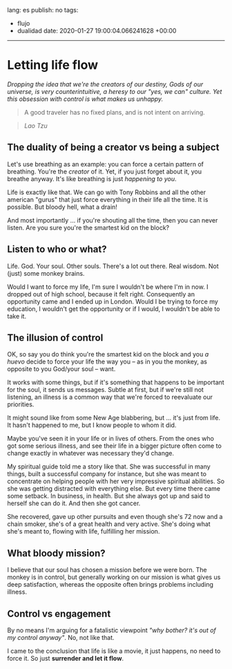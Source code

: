 lang: es
publish: no
tags:
- flujo
- dualidad
date: 2020-01-27 19:00:04.066241628 +00:00

---

# Letting life flow

_Dropping the idea that we're the creators of our destiny, Gods of our universe, is very counterintuitive, a heresy to our "yes, we can" culture. Yet this obsession with control is what makes us unhappy._

> A good traveler has no fixed plans, and is not intent on arriving.

> <cite>Lao Tzu</cite>

## The duality of being a creator vs being a subject

Let's use breathing as an example: you can force a certain pattern of breathing. You're the _creator_ of it. Yet, if you just forget about it, you breathe anyway. It's like breathing is just _happening to you_.

Life is exactly like that. We can go with Tony Robbins and all the other american "gurus" that just force everything in their life all the time. It is possible. But bloody hell, what a drain!

And most importantly ... if you're shouting all the time, then you can never listen. Are you sure you're the smartest kid on the block?

## Listen to who or what?

Life. God. Your soul. Other souls. There's a lot out there. Real wisdom. Not (just) some monkey brains.

Would I want to force my life, I'm sure I wouldn't be where I'm in now. I dropped out of high school, because it felt right. Consequently an opportunity came and I ended up in London. Would I be trying to force my education, I wouldn't get the opportunity or if I would, I wouldn't be able to take it.

## The illusion of control

OK, so say you do think you're the smartest kid on the block and you _a huevo_ decide to force your life the way you – as in you the monkey, as opposite to you God/your soul – want.

It works with some things, but if it's something that happens to be important for the soul, it sends us messages. Subtle at first, but if we're still not listening, an illness is a common way that we're forced to reevaluate our priorities.

It might sound like from some New Age blabbering, but ... it's just from life. It hasn't happened to me, but I know people to whom it did.

Maybe you've seen it in your life or in lives of others. From the ones who got some serious illness, and see their life in a bigger picture often come to change exactly in whatever was necessary they'd change.

My spiritual guide told me a story like that. She was successful in many things, built a successful company for instance, but she was meant to concentrate on helping people with her very impressive spiritual abilities. So she was getting distracted with everything else. But every time there came some setback. In business, in health. But she always got up and said to herself she can do it. And then she got cancer.

She recovered, gave up other pursuits and even though she's 72 now and a chain smoker, she's of a great health and very active. She's doing what she's meant to, flowing with life, fulfilling her mission.

## What bloody mission?

I believe that our soul has chosen a mission before we were born. The monkey is in control, but generally working on our mission is what gives us deep satisfaction, whereas the opposite often brings problems including illness.

## Control vs engagement

By no means I'm arguing for a fatalistic viewpoint _"why bother? it's out of my control anyway"_. No, not like that.

I came to the conclusion that life is like a movie, it just happens, no need to force it. So just **surrender and let it flow**.
